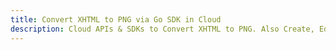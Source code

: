---title: Convert XHTML to PNG via Go SDK in Clouddescription: Cloud APIs & SDKs to Convert XHTML to PNG. Also Create, Edit & Render Microsoft Word & OpenOffice documents in the Cloud.---